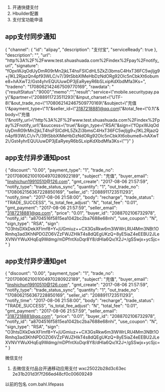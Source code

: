 1. 开通快捷支付
2. Hbuilder配置
3. 支付宝功能申请


## app支付同步通知
{
    "channel": {
        "id": "alipay",
        "description": "支付宝",
        "serviceReady": true
    },
    "description": "",
    "url": "http%3A%2F%2Fwww.test.shuashuada.com%2Findex%2Fpay%2Fnotify_url",
    "signature": "fOpxWJqOdUyDmR09rMn2jkLT4hsFSICdHL5ZkZi3bmsC4HxT36FC5wjIjg9+j1KL2RjazQn4pf93WLC/v7/39tSbbXlMeHbDzNdORg92Olc5nCbkXt6obume8+hAXwT2/Gst4yhrEQUUuwDP3jEaRyeyR6bSLxipKdXbdMfa3Ks=",
    "tradeno": "1708062142467509770169",
    "rawdata": "{\"resultStatus\":\"9000\",\"memo\":\"\",\"result\":\"service=\\\"mobile.securitypay.pay\\\"&partner=\\\"2088911723511293\\\"&input_charset=\\\"UTF-8\\\"&out_trade_no=\\\"1708062142467509770169\\\"&subject=\\\"充值\\\"&payment_type=\\\"1\\\"&seller_id=\\\"3187218881@qq.com\\\"&total_fee=\\\"0.1\\\"&body=\\\"充值\\\"&notify_url=\\\"http%3A%2F%2Fwww.test.shuashuada.com%2Findex%2Fpay%2Fnotify_url\\\"&success=\\\"true\\\"&sign_type=\\\"RSA\\\"&sign=\\\"fOpxWJqOdUyDmR09rMn2jkLT4hsFSICdHL5ZkZi3bmsC4HxT36FC5wjIjg9+j1KL2RjazQn4pf93WLC\\/v7\\/39tSbbXlMeHbDzNdORg92Olc5nCbkXt6obume8+hAXwT2\\/Gst4yhrEQUUuwDP3jEaRyeyR6bSLxipKdXbdMfa3Ks=\\\"\"}"
}

## app支付异步通知post
{
    "discount": "0.00",
    "payment_type": "1",
    "trade_no": "2017080621001004970280922189",
    "subject": "充值",
    "buyer_email": "linshichun19910510@126.com",
    "gmt_create": "2017-08-06 21:57:59",
    "notify_type": "trade_status_sync",
    "quantity": "1",
    "out_trade_no": "1708062156367228850169",
    "seller_id": "2088911723511293",
    "notify_time": "2017-08-06 21:58:00",
    "body": "recharge",
    "trade_status": "TRADE_SUCCESS",
    "is_total_fee_adjust": "N",
    "total_fee": "0.01",
    "gmt_payment": "2017-08-06 21:57:59",
    "seller_email": "3187218881@qq.com",
    "price": "0.01",
    "buyer_id": "2088702106732978",
    "notify_id": "a8704516f5815ea1042bc2ba7688e68nhi",
    "use_coupon": "N",
    "sign_type": "RSA",
    "sign": "O3htsDXkDekXFImf8+Y+jUGmiuz++CX3GsRkw6m3lWWrLRU4Mm3NBt1ORmhq3ad3KhNPDOZO6VZzFWJZHIkT4s8dQEgUKzQ+8yE5iaZ4eEEBU2JLeXVNVYWuXHqEq9Wdmg/mDPfntXoDqr8Y8/dHIa6Qv/X2J+/gSSwjx+ycSjc="
}
## app支付异步通知get
{
    "discount": "0.00",
    "payment_type": "1",
    "trade_no": "2017080621001004970280922189",
    "subject": "充值",
    "buyer_email": "linshichun19910510@126.com",
    "gmt_create": "2017-08-06 21:57:59",
    "notify_type": "trade_status_sync",
    "quantity": "1",
    "out_trade_no": "1708062156367228850169",
    "seller_id": "2088911723511293",
    "notify_time": "2017-08-06 21:58:00",
    "body": "recharge",
    "trade_status": "TRADE_SUCCESS",
    "is_total_fee_adjust": "N",
    "total_fee": "0.01",
    "gmt_payment": "2017-08-06 21:57:59",
    "seller_email": "3187218881@qq.com",
    "price": "0.01",
    "buyer_id": "2088702106732978",
    "notify_id": "a8704516f5815ea1042bc2ba7688e68nhi",
    "use_coupon": "N",
    "sign_type": "RSA",
    "sign": "O3htsDXkDekXFImf8+Y+jUGmiuz++CX3GsRkw6m3lWWrLRU4Mm3NBt1ORmhq3ad3KhNPDOZO6VZzFWJZHIkT4s8dQEgUKzQ+8yE5iaZ4eEEBU2JLeXVNVYWuXHqEq9Wdmg/mDPfntXoDqr8Y8/dHIa6Qv/X2J+/gSSwjx+ycSjc="
}


微信支付
1. 去微信支付品台开通移动应用支付
wxc25022b28d3c63ec
2e31b201d3f7f266ed48cf0c00609249

以前的包名
com.bahl.lifepass
